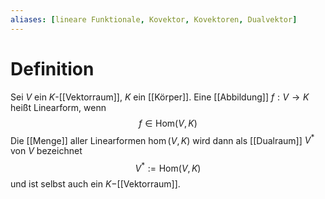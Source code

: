 ```yaml
---
aliases: [lineare Funktionale, Kovektor, Kovektoren, Dualvektor]
---
```

# Definition
Sei $V$ ein $K$-[[Vektorraum]], $K$ ein [[Körper]]. 
Eine [[Abbildung]] $f: V \to K$ heißt Linearform, wenn
$$f \in \mathrm{Hom}(V, K)$$
Die [[Menge]] aller Linearformen $\hom(V, K)$ wird dann als [[Dualraum]] $V^*$ von $V$ bezeichnet
$$V^* := \mathrm{Hom}(V,K)$$
und ist selbst auch ein $K-$[[Vektorraum]].